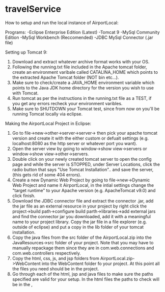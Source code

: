 # travelService
How to setup and run the local instance of AirportLocal:

Programs:
-Eclipse Enterprise Edition (Latest)
-Tomcat 9
-MySql Community Edition
-MySql Workbench (Reccomended)
-JDBC MySql Connector (.jar file)

Setting up Tomcat 9:
1. Download and extract whatever archive format works with your OS.
2. Following the running.txt file included in the Apache tomcat folder, create an environment varibale called CATALINA_HOME which points to the extracted Apache Tomcat folder (NOT bin etc...).
3. Make sure to check/create a JAVA_HOME environment variable which points to the Java JDK home directory for the version you wish to use with Tomcat.
4. Run tomcat as per the instructions in the running.txt file as a TEST, if you get any errors recheck your environment varibles.
5. Make sure to SHUTDOWN your Tomcat test, since from now on you'll be running Tomcat locally via eclipse.

Making the AirportLocal Project in Eclipse:
1. Go to file->new->other->server->server-> then pick your apache tomcat version and create it with the either custom or defualt settings (e.g. localhost:8080 as the http server or whatever port you want).
2. Open the server view by going to window->show view->servers or window->show view->other->servers.
3. Double click on your newly created tomcat server to open the config page and while the server is STOPPED, under Server Locations, click the radio button that says "Use Tomcat Installation".. and save the server, (this gets rid of some 404 errors).
4. Create a new Dynamic Web Project by going to file->new->Dynamic Web Project and name it AirportLocal, in the intial settings change the "target runtime" to your Apache version (e.g. ApacheTomcat v9.0) and click finish.
5. Download the JDBC connector file and extract the connector .jar, add the jar file as an external resource in your project by right click the project->build path->configure build parth->libraries->add external jars and find the connector jar you downloaded, add it with a meaningful name to your project library. Copy the jar file in a file explorer (e.g. outside of eclipse) and put a copy in the lib folder of your tomcat installation.
6. Copy the java files from the src folder of the AirportLocal.zip into the JavaResources->src folder of your project. Note that you may have to manually repackage them since they are in com.web.connections and com.web.controllers respectively. 
7. Copy the html, css, js, and jsp folders from AirportLocal.zip->WebContent into the WebContent folder fo your project. At this point all the files you need should be in the project.
8. Go through each of the html, jsp and java files to make sure the paths specified are valid for your setup. In the html files the paths to check will be in the <link>, <script>, and <form> tags. In the jsp files the pats will be part of a RequestDispatcher initialization. In the java files, the paths will also be part of a RrequestDispatcher intialization.
9. Go through the sql queries in the jsp files which will be in a prepareStatement or an executeUpdate, and change them to match your database implementation.
10. In the DBConnection.java file, read the comments and change the names/urls to match your MySql database.
11. Link your project with the tomcat server by right clicking the server in the servers view, clicking on Add/Remove and adding your prject to the servers resource list.
12. Start the tomcat server by right clicking it in the server view and hitting start. Check the console for any sever-breaking errors.
13. Open the register-form.html file and run it, a dialouge will pop up asking where to run it, select your tomcat server and hit finish. If your see an error 404, that usually means that there is something wrong with your paths, or your tomcat config. Make sure to not add any web.xml or context.xml files unless completely nessicary.
 
